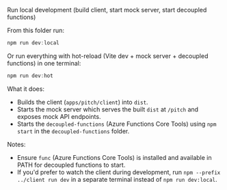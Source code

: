 Run local development (build client, start mock server, start decoupled functions)

From this folder run:

```powershell
npm run dev:local
```

Or run everything with hot-reload (Vite dev + mock server + decoupled functions) in one terminal:

```powershell
npm run dev:hot
```

What it does:
- Builds the client (`apps/pitch/client`) into `dist`.
- Starts the mock server which serves the built `dist` at `/pitch` and exposes mock API endpoints.
- Starts the `decoupled-functions` (Azure Functions Core Tools) using `npm start` in the `decoupled-functions` folder.

Notes:
- Ensure `func` (Azure Functions Core Tools) is installed and available in PATH for decoupled functions to start.
- If you'd prefer to watch the client during development, run `npm --prefix ../client run dev` in a separate terminal instead of `npm run dev:local`.
